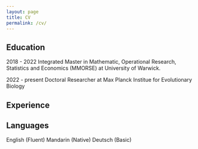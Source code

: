 ```yaml
---
layout: page
title: CV
permalink: /cv/
---
```


Education
---------
2018 - 2022 Integrated Master in Mathematic, Operational Research, Statistics and Economics (MMORSE) at University of Warwick.

2022 - present Doctoral Researcher at Max Planck Institue for Evolutionary Biology

Experience
----------
 
 
 Languages
----------
English (Fluent)
Mandarin (Native)
Deutsch (Basic)




[jekyll-organization]: https://github.com/jekyll